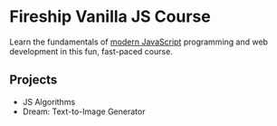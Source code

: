 # Fireship Vanilla JS Course

Learn the fundamentals of [modern JavaScript](https://fireship.io/courses/js) programming and web development in this fun, fast-paced course.

## Projects

- JS Algorithms 
- Dream: Text-to-Image Generator
